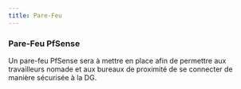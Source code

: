 ```yaml
---
title: Pare-Feu
---
```


### Pare-Feu PfSense

Un pare-feu PfSense sera à mettre en place afin de permettre aux travailleurs nomade et aux bureaux de proximité de se connecter de manière sécurisée à la DG.